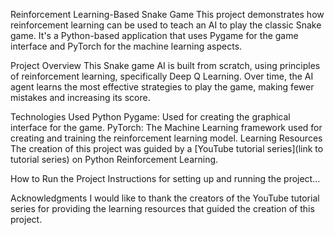 Reinforcement Learning-Based Snake Game
This project demonstrates how reinforcement learning can be used to teach an AI to play the classic Snake game. It's a Python-based application that uses Pygame for the game interface and PyTorch for the machine learning aspects.

Project Overview
This Snake game AI is built from scratch, using principles of reinforcement learning, specifically Deep Q Learning. Over time, the AI agent learns the most effective strategies to play the game, making fewer mistakes and increasing its score.

Technologies Used
Python
Pygame: Used for creating the graphical interface for the game.
PyTorch: The Machine Learning framework used for creating and training the reinforcement learning model.
Learning Resources
The creation of this project was guided by a [YouTube tutorial series](link to tutorial series) on Python Reinforcement Learning.

How to Run the Project
Instructions for setting up and running the project...


Acknowledgments
I would like to thank the creators of the YouTube tutorial series for providing the learning resources that guided the creation of this project.

